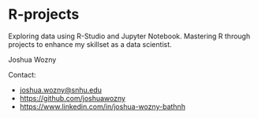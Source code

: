 # R-projects
Exploring data using R-Studio and Jupyter Notebook.
Mastering R through projects to enhance my skillset as a
data scientist.

Joshua Wozny

Contact:
* joshua.wozny@snhu.edu 
* https://github.com/joshuawozny 
* https://www.linkedin.com/in/joshua-wozny-bathnh
